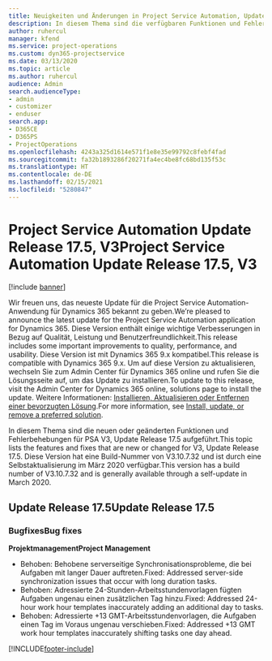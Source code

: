 ```yaml
---
title: Neuigkeiten und Änderungen in Project Service Automation, Update Release 17.5, Hotfix, V3
description: In diesem Thema sind die verfügbaren Funktionen und Fehlerbehebungen für Project Service Automation Update Release 17.5, V3 aufgeführt.
author: ruhercul
manager: kfend
ms.service: project-operations
ms.custom: dyn365-projectservice
ms.date: 03/13/2020
ms.topic: article
ms.author: ruhercul
audience: Admin
search.audienceType:
- admin
- customizer
- enduser
search.app:
- D365CE
- D365PS
- ProjectOperations
ms.openlocfilehash: 4243a325d1614e571f1e8e35e99792c8febf4fad
ms.sourcegitcommit: fa32b1893286f20271fa4ec4be8fc68bd135f53c
ms.translationtype: HT
ms.contentlocale: de-DE
ms.lasthandoff: 02/15/2021
ms.locfileid: "5280847"
---
```

# <a name="project-service-automation-update-release-175-v3"></a><span data-ttu-id="7a4c4-103">Project Service Automation Update Release 17.5, V3</span><span class="sxs-lookup"><span data-stu-id="7a4c4-103">Project Service Automation Update Release 17.5, V3</span></span>

[!include [banner](../includes/psa-now-project-operations.md)]

<span data-ttu-id="7a4c4-104">Wir freuen uns, das neueste Update für die Project Service Automation-Anwendung für Dynamics 365 bekannt zu geben.</span><span class="sxs-lookup"><span data-stu-id="7a4c4-104">We’re pleased to announce the latest update for the Project Service Automation application for Dynamics 365.</span></span> <span data-ttu-id="7a4c4-105">Diese Version enthält einige wichtige Verbesserungen in Bezug auf Qualität, Leistung und Benutzerfreundlichkeit.</span><span class="sxs-lookup"><span data-stu-id="7a4c4-105">This release includes some important improvements to quality, performance, and usability.</span></span>  <span data-ttu-id="7a4c4-106">Diese Version ist mit Dynamics 365 9.x kompatibel.</span><span class="sxs-lookup"><span data-stu-id="7a4c4-106">This release is compatible with Dynamics 365 9.x.</span></span> <span data-ttu-id="7a4c4-107">Um auf diese Version zu aktualisieren, wechseln Sie zum Admin Center für Dynamics 365 online und rufen Sie die Lösungsseite auf, um das Update zu installieren.</span><span class="sxs-lookup"><span data-stu-id="7a4c4-107">To update to this release, visit the Admin Center for Dynamics 365 online, solutions page to install the update.</span></span> <span data-ttu-id="7a4c4-108">Weitere Informationen: [Installieren, Aktualisieren oder Entfernen einer bevorzugten Lösung](https://docs.microsoft.com/power-platform/admin/install-remove-preferred-solution).</span><span class="sxs-lookup"><span data-stu-id="7a4c4-108">For more information, see [Install, update, or remove a preferred solution](https://docs.microsoft.com/power-platform/admin/install-remove-preferred-solution).</span></span>

<span data-ttu-id="7a4c4-109">In diesem Thema sind die neuen oder geänderten Funktionen und Fehlerbehebungen für PSA V3, Update Release 17.5 aufgeführt.</span><span class="sxs-lookup"><span data-stu-id="7a4c4-109">This topic lists the features and fixes that are new or changed for V3, Update Release 17.5.</span></span> <span data-ttu-id="7a4c4-110">Diese Version hat eine Build-Nummer von V3.10.7.32 und ist durch eine Selbstaktualisierung im März 2020 verfügbar.</span><span class="sxs-lookup"><span data-stu-id="7a4c4-110">This version has a build number of V3.10.7.32 and is generally available through a self-update in March 2020.</span></span>


## <a name="update-release-175"></a><span data-ttu-id="7a4c4-111">Update Release 17.5</span><span class="sxs-lookup"><span data-stu-id="7a4c4-111">Update Release 17.5</span></span>

### <a name="bug-fixes"></a><span data-ttu-id="7a4c4-112">Bugfixes</span><span class="sxs-lookup"><span data-stu-id="7a4c4-112">Bug fixes</span></span>


<span data-ttu-id="7a4c4-113">**Projektmanagement**</span><span class="sxs-lookup"><span data-stu-id="7a4c4-113">**Project Management**</span></span>

- <span data-ttu-id="7a4c4-114">Behoben: Behobene serverseitige Synchronisationsprobleme, die bei Aufgaben mit langer Dauer auftreten.</span><span class="sxs-lookup"><span data-stu-id="7a4c4-114">Fixed: Addressed server-side synchronization issues that occur with long duration tasks.</span></span>
- <span data-ttu-id="7a4c4-115">Behoben: Adressierte 24-Stunden-Arbeitsstundenvorlagen fügten Aufgaben ungenau einen zusätzlichen Tag hinzu.</span><span class="sxs-lookup"><span data-stu-id="7a4c4-115">Fixed: Addressed 24-hour work hour templates inaccurately adding an additional day to tasks.</span></span>
- <span data-ttu-id="7a4c4-116">Behoben: Adressierte +13 GMT-Arbeitsstundenvorlagen, die Aufgaben einen Tag im Voraus ungenau verschieben.</span><span class="sxs-lookup"><span data-stu-id="7a4c4-116">Fixed: Addressed +13 GMT work hour templates inaccurately shifting tasks one day ahead.</span></span>



[!INCLUDE[footer-include](../includes/footer-banner.md)]